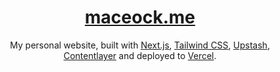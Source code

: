 <div align="center">
    <a href="https://maceock.me"><h1 align="center">maceock.me</h1></a>

My personal website, built with [Next.js](https://nextjs.org/), [Tailwind CSS](https://tailwindcss.com/), [Upstash](https://upstash.com?ref=maceock.me), [Contentlayer](https://www.contentlayer.dev/) and deployed to [Vercel](https://vercel.com/).

</div>

<br/>
